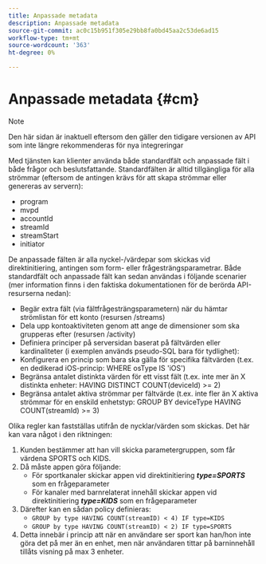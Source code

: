 ```yaml
---
title: Anpassade metadata
description: Anpassade metadata
source-git-commit: ac0c15b951f305e29bb8fa0bd45aa2c53de6ad15
workflow-type: tm+mt
source-wordcount: '363'
ht-degree: 0%

---
```




# Anpassade metadata {#cm}

>[!NOTE]
>
> Den här sidan är inaktuell eftersom den gäller den tidigare versionen av API som inte längre rekommenderas för nya integreringar

Med tjänsten kan klienter använda både standardfält och anpassade fält i både frågor och beslutsfattande. Standardfälten är alltid tillgängliga för alla strömmar (eftersom de antingen krävs för att skapa strömmar eller genereras av servern):

* program
* mvpd
* accountId
* streamId
* streamStart
* initiator


De anpassade fälten är alla nyckel-/värdepar som skickas vid direktinitiering, antingen som form- eller frågesträngsparametrar. Både standardfält och anpassade fält kan sedan användas i följande scenarier (mer information finns i den faktiska dokumentationen för de berörda API-resurserna nedan):

* Begär extra fält (via fältfrågesträngsparametern) när du hämtar strömlistan för ett konto (resursen /streams)
* Dela upp kontoaktiviteten genom att ange de dimensioner som ska grupperas efter (resursen /activity)
* Definiera principer på serversidan baserat på fältvärden eller kardinaliteter (i exemplen används pseudo-SQL bara för tydlighet):
* Konfigurera en princip som bara ska gälla för specifika fältvärden (t.ex. en dedikerad iOS-princip: WHERE osType IS &#39;iOS&#39;)
* Begränsa antalet distinkta värden för ett visst fält (t.ex. inte mer än X distinkta enheter: HAVING DISTINCT COUNT(deviceId) >= 2)
* Begränsa antalet aktiva strömmar per fältvärde (t.ex. inte fler än X aktiva strömmar för en enskild enhetstyp: GROUP BY deviceType HAVING COUNT(streamId) >= 3)


Olika regler kan fastställas utifrån de nycklar/värden som skickas. Det här kan vara något i den riktningen:

1. Kunden bestämmer att han vill skicka parametergruppen, som får värdena SPORTS och KIDS.
1. Då måste appen göra följande:
   * För sportkanaler skickar appen vid direktinitiering ***type=SPORTS*** som en frågeparameter
   * För kanaler med barnrelaterat innehåll skickar appen vid direktinitiering ***type=KIDS*** som en frågeparameter
1. Därefter kan en sådan policy definieras:
   * `GROUP by type HAVING COUNT(streamID) < 4) IF type=KIDS`
   * `GROUP by type HAVING COUNT(streamID) < 2) IF type=SPORTS`
1. Detta innebär i princip att när en användare ser sport kan han/hon inte göra det på mer än en enhet, men när användaren tittar på barninnehåll tillåts visning på max 3 enheter.

